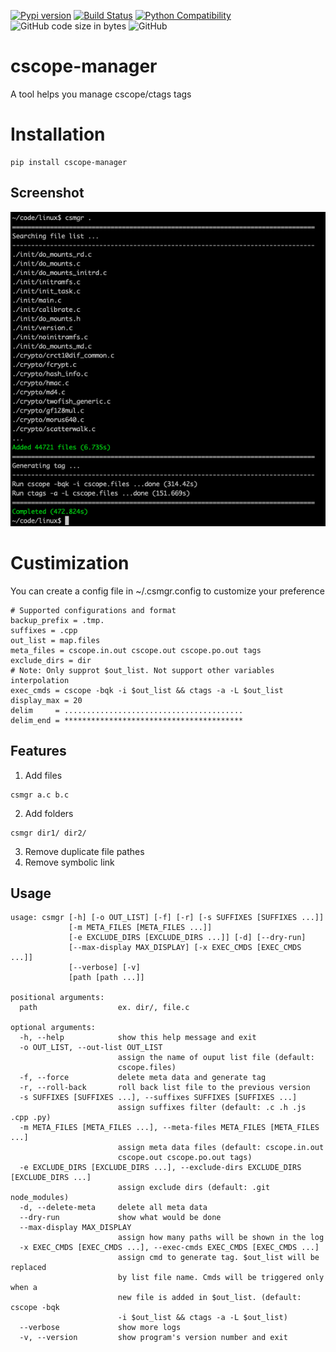 [![Pypi version](https://img.shields.io/pypi/v/cscope-manager)](https://pypi.org/project/cscope-manager/)
[![Build Status](https://travis-ci.com/susu9/cscope-manager.svg?branch=master)](https://travis-ci.com/susu9/cscope-manager)
[![Python Compatibility](https://img.shields.io/pypi/pyversions/cscope-manager)](https://travis-ci.com/susu9/cscope-manager)
![GitHub code size in bytes](https://img.shields.io/github/languages/code-size/susu9/cscope-manager.svg)
![GitHub](https://img.shields.io/github/license/susu9/cscope-manager.svg)
# cscope-manager
A tool helps you manage cscope/ctags tags

# Installation
```shell
pip install cscope-manager
```

## Screenshot

![example](https://github.com/susu9/cscope-manager/blob/master/screenshot-1.png)

# Custimization
You can create a config file in ~/.csmgr.config to customize your preference
```
# Supported configurations and format
backup_prefix = .tmp.
suffixes = .cpp
out_list = map.files
meta_files = cscope.in.out cscope.out cscope.po.out tags
exclude_dirs = dir
# Note: Only supprot $out_list. Not support other variables interpolation
exec_cmds = cscope -bqk -i $out_list && ctags -a -L $out_list
display_max = 20
delim     = ........................................
delim_end = ****************************************
```

## Features
1. Add files
```shell
csmgr a.c b.c
```
2. Add folders
```shell
csmgr dir1/ dir2/
```
3. Remove duplicate file pathes
4. Remove symbolic link

## Usage
```
usage: csmgr [-h] [-o OUT_LIST] [-f] [-r] [-s SUFFIXES [SUFFIXES ...]]
             [-m META_FILES [META_FILES ...]]
             [-e EXCLUDE_DIRS [EXCLUDE_DIRS ...]] [-d] [--dry-run]
             [--max-display MAX_DISPLAY] [-x EXEC_CMDS [EXEC_CMDS ...]]
             [--verbose] [-v]
             [path [path ...]]

positional arguments:
  path                  ex. dir/, file.c

optional arguments:
  -h, --help            show this help message and exit
  -o OUT_LIST, --out-list OUT_LIST
                        assign the name of ouput list file (default:
                        cscope.files)
  -f, --force           delete meta data and generate tag
  -r, --roll-back       roll back list file to the previous version
  -s SUFFIXES [SUFFIXES ...], --suffixes SUFFIXES [SUFFIXES ...]
                        assign suffixes filter (default: .c .h .js .cpp .py)
  -m META_FILES [META_FILES ...], --meta-files META_FILES [META_FILES ...]
                        assign meta data files (default: cscope.in.out
                        cscope.out cscope.po.out tags)
  -e EXCLUDE_DIRS [EXCLUDE_DIRS ...], --exclude-dirs EXCLUDE_DIRS [EXCLUDE_DIRS ...]
                        assign exclude dirs (default: .git node_modules)
  -d, --delete-meta     delete all meta data
  --dry-run             show what would be done
  --max-display MAX_DISPLAY
                        assign how many paths will be shown in the log
  -x EXEC_CMDS [EXEC_CMDS ...], --exec-cmds EXEC_CMDS [EXEC_CMDS ...]
                        assign cmd to generate tag. $out_list will be replaced
                        by list file name. Cmds will be triggered only when a
                        new file is added in $out_list. (default: cscope -bqk
                        -i $out_list && ctags -a -L $out_list)
  --verbose             show more logs
  -v, --version         show program's version number and exit
```
